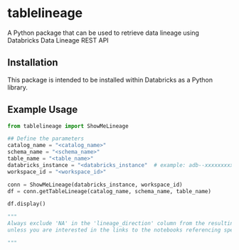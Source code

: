 # tablelineage
A Python package that can be used to retrieve data lineage using Databricks Data Lineage REST API

## Installation

This package is intended to be installed within Databricks as a Python library.

## Example Usage

```python
from tablelineage import ShowMeLineage

## Define the parameters
catalog_name = "<catalog_name>"
schema_name = "<schema_name>"
table_name = "<table_name>"
databricks_instance = "<databricks_instance"  # example: adb--xxxxxxxxxxx.x.azuredatabricks.net
workspace_id = "<workspace_id>"

conn = ShowMeLineage(databricks_instance, workspace_id)
df = conn.getTableLineage(catalog_name, schema_name, table_name)

df.display()

"""
Always exclude 'NA' in the 'lineage_direction' column from the resulting dataframe,
unless you are interested in the links to the notebooks referencing specified table/view name.

"""
